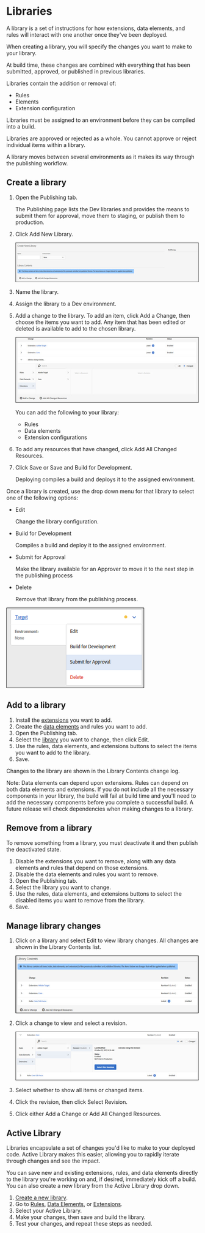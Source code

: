 # Libraries

A library is a set of instructions for how extensions, data elements, and rules will interact with one another once they've been deployed.

When creating a library, you will specify the changes you want to make to your library.

At build time, these changes are combined with everything that has been submitted, approved, or published in previous libraries.

Libraries contain the addition or removal of:

* Rules
* Elements
* Extension configuration

Libraries must be assigned to an environment before they can be compiled into a build.

Libraries are approved or rejected as a whole. You cannot approve or reject individual items within a library.

A library moves between several environments as it makes its way through the publishing workflow.

## Create a library

1. Open the Publishing tab.

   The Publishing page lists the Dev libraries and provides the means to submit them for approval, move them to staging, or publish them to production.

2. Click Add New Library.

   ![](../.gitbook/assets/library-create.jpg)

3. Name the library.
4. Assign the library to a Dev environment.
5. Add a change to the library. To add an item, click Add a Change, then choose the items you want to add. Any item that has been edited or deleted is available to add to the chosen library.

   ![](../.gitbook/assets/library-add-change.jpg)

   You can add the following to your library:

   * Rules
   * Data elements
   * Extension configurations

6. To add any resources that have changed, click Add All Changed Resources.
7. Click Save or Save and Build for Development.

   Deploying compiles a build and deploys it to the assigned environment.

Once a library is created, use the drop down menu for that library to select one of the following options:

* Edit

  Change the library configuration.

* Build for Development

  Compiles a build and deploy it to the assigned environment.

* Submit for Approval

  Make the library available for an Approver to move it to the next step in the publishing process

* Delete

  Remove that library from the publishing process.

![](../.gitbook/assets/library-menu.png)

## Add to a library

1. Install the [extensions](https://github.com/Aaronius/gitbooktest/tree/190c7c3dc0fbdc5a9ed48e7927383d3e9f032d78/publishing/extensions.md) you want to add.
2. Create the [data elements](https://github.com/Aaronius/gitbooktest/tree/190c7c3dc0fbdc5a9ed48e7927383d3e9f032d78/publishing/data-elements.md) and rules you want to add.
3. Open the Publishing tab.
4. Select the [library](https://github.com/Aaronius/gitbooktest/tree/190c7c3dc0fbdc5a9ed48e7927383d3e9f032d78/publishing/library.md) you want to change, then click Edit.
5. Use the rules, data elements, and extensions buttons to select the items you want to add to the library.
6. Save.

Changes to the library are shown in the Library Contents change log.

Note: Data elements can depend upon extensions. Rules can depend on both data elements and extensions. If you do not include all the necessary components in your library, the build will fail at build time and you'll need to add the necessary components before you complete a successful build. A future release will check dependencies when making changes to a library.

## Remove from a library

To remove something from a library, you must deactivate it and then publish the deactivated state.

1. Disable the extensions you want to remove, along with any data elements and rules that depend on those extensions.
2. Disable the data elements and rules you want to remove.
3. Open the Publishing tab.
4. Select the library you want to change.
5. Use the rules, data elements, and extensions buttons to select the disabled items you want to remove from the library.
6. Save.

## Manage library changes

1. Click on a library and select Edit to view library changes. All changes are shown in the Library Contents list.

   ![](../.gitbook/assets/library-contents.jpg)

2. Click a change to view and select a revision.

   ![](../.gitbook/assets/library-contents-revision.jpg)

3. Select whether to show all items or changed items.
4. Click the revision, then click Select Revision.
5. Click either Add a Change or Add All Changed Resources.

## Active Library

Libraries encapsulate a set of changes you'd like to make to your deployed code. Active Library makes this easier, allowing you to rapidly iterate through changes and see the impact.

You can save new and existing extensions, rules, and data elements directly to the library you're working on and, if desired, immediately kick off a build. You can also create a new library from the Active Library drop down.

1. [Create a new library](libraries.md#library-create).
2. Go to [Rules](https://github.com/Aaronius/gitbooktest/tree/190c7c3dc0fbdc5a9ed48e7927383d3e9f032d78/publishing/rules.md), [Data Elements](https://github.com/Aaronius/gitbooktest/tree/190c7c3dc0fbdc5a9ed48e7927383d3e9f032d78/publishing/data-elements.md), or [Extensions](https://github.com/Aaronius/gitbooktest/tree/190c7c3dc0fbdc5a9ed48e7927383d3e9f032d78/publishing/extensions.md).
3. Select your Active Library.
4. Make your changes, then save and build the library.
5. Test your changes, and repeat these steps as needed.

